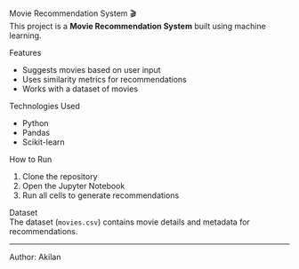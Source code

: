 Movie Recommendation System 🎬  
This project is a **Movie Recommendation System** built using machine learning.  

Features  
- Suggests movies based on user input  
- Uses similarity metrics for recommendations  
- Works with a dataset of movies  

Technologies Used  
- Python  
- Pandas  
- Scikit-learn  

How to Run  
1. Clone the repository  
2. Open the Jupyter Notebook  
3. Run all cells to generate recommendations
   
Dataset  
The dataset (`movies.csv`) contains movie details and metadata for recommendations.  

---
Author: Akilan  
